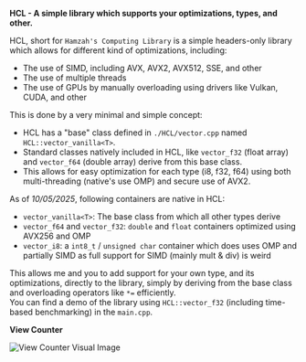 **HCL - A simple library which supports your optimizations, types, and other.**

HCL, short for `Hamzah's Computing Library` is a simple headers-only library which allows for different kind of optimizations, including:

- The use of SIMD, including AVX, AVX2, AVX512, SSE, and other
- The use of multiple threads
- The use of GPUs by manually overloading using drivers like Vulkan, CUDA, and other

This is done by a very minimal and simple concept:  

- HCL has a "base" class defined in `./HCL/vector.cpp` named `HCL::vector_vanilla<T>`.
- Standard classes natively included in HCL, like `vector_f32` (float array) and `vector_f64` (double array) derive from this base class.
- This allows for easy optimization for each type (i8, f32, f64) using both multi-threading (native's use OMP) and secure use of AVX2.

As of _10/05/2025_, following containers are native in HCL:

- `vector_vanilla<T>`: The base class from which all other types derive
- `vector_f64` and `vector_f32`: `double` and `float` containers optimized using AVX256 and OMP
- `vector_i8`: a `int8_t` / `unsigned char` container which does uses OMP and partially SIMD as full support for SIMD (mainly mult & div) is weird 

This allows me and you to add support for your own type, and its optimizations, directly to the library, simply by deriving from the base class and overloading operators like `*=` efficiently.  
You can find a demo of the library using `HCL::vector_f32` (including time-based benchmarking) in the `main.cpp`.

**View Counter**

![View Counter Visual Image](https://count.getloli.com/@Hamzah-Asadullah_HCL?name=Hamzah-Asadullah_HCL&theme=booru-lewd&padding=1&offset=0&align=center&scale=1&pixelated=0&darkmode=auto)
